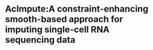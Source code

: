 # AcImpute:A constraint-enhancing smooth-based approach for imputing single-cell RNA sequencing data

